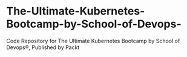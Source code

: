 


# The-Ultimate-Kubernetes-Bootcamp-by-School-of-Devops-
Code Repository for The Ultimate Kubernetes Bootcamp by School of Devops®, Published by Packt
